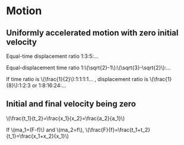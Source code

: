 # Motion

## Uniformly accelerated motion with zero initial velocity

Equal-time displacement ratio 1:3:5:...

Equal-displacement time ratio 1:\\(\sqrt{2}-1\\):\\(\sqrt{3}-\sqrt{2}\\):...

If time ratio is \\(\frac{1}{2}\\):1:1:1:1... , displacement ratio is \\(\frac{1}{8}\\):1:2:3 or 1:8:16:24:...

## Initial and final velocity being zero

\\(\frac{t_1}{t_2}=\frac{x_1}{x_2}=\frac{a_2}{a_1}\\)

If \\(ma_1=(F-f)\\) and \\(ma_2=f\\), \\(\frac{F}{f}=\frac{t_1+t_2}{t_1}=\frac{x_1+x_2}{x_1}\\)

